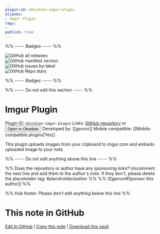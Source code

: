 ```yaml
---
plugin-id: obsidian-imgur-plugin
aliases:
- Imgur Plugin
tags: 
- 
publish: true
---
```


%% ----- Badges ----- %%

![GitHub all releases](https://img.shields.io/github/downloads/gavvvr/obsidian-imgur-plugin/total?color=573E7A&logo=github&style=for-the-badge)   
![GitHub manifest version](https://img.shields.io/github/manifest-json/v/gavvvr/obsidian-imgur-plugin?color=573E7A&logo=github&style=for-the-badge)   
![GitHub issues by-label](https://img.shields.io/github/issues/gavvvr/obsidian-imgur-plugin/help%20wanted?color=573E7A&logo=github&style=for-the-badge)   
![GitHub Repo stars](https://img.shields.io/github/stars/gavvvr/obsidian-imgur-plugin?color=573E7A&logo=github&style=for-the-badge)

%% ----- Badges ----- %%

%% ----- Do not edit this section ----- %%

# Imgur Plugin

Plugin ID: `obsidian-imgur-plugin`
Links: [GitHub repository](https://github.com/gavvvr/obsidian-imgur-plugin) or [<button id=HH>Open in Obsidian</button>](obsidian://show-plugin?id=obsidian-imgur-plugin)
Developed by: [[gavvvr]]
Mobile compatible: [[Mobile-compatible plugins|Yes]]

This plugin uploads images from your clipboard to imgur.com and embeds uploaded image to your note

%% ----- Do not edit anything above this line ----- %% 

%% Does the repository or author have any sponsoring links? Uncomment the next line and add them to the author's note. If they don't, please delete the placeholder tag: #placeholder/author %%
%% ![[gavvvr#Sponsor this author]] %%

%% Hub footer: Please don't edit anything below this line %%

# This note in GitHub

<span class="git-footer">[Edit In GitHub](https://github.dev/obsidian-community/obsidian-hub/blob/main/02%20-%20Community%20Expansions/02.05%20All%20Community%20Expansions/Plugins/obsidian-imgur-plugin.md "git-hub-edit-note") | [Copy this note](https://raw.githubusercontent.com/obsidian-community/obsidian-hub/main/02%20-%20Community%20Expansions/02.05%20All%20Community%20Expansions/Plugins/obsidian-imgur-plugin.md "git-hub-copy-note") | [Download this vault](https://github.com/obsidian-community/obsidian-hub/archive/refs/heads/main.zip "git-hub-download-vault") </span>
